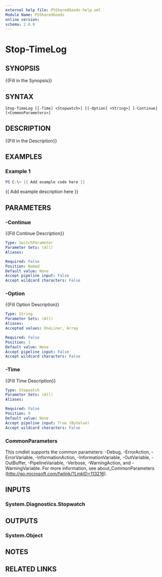 ```yaml
---
external help file: PSSharedGoods-help.xml
Module Name: PSSharedGoods
online version:
schema: 2.0.0
---
```


# Stop-TimeLog

## SYNOPSIS
{{Fill in the Synopsis}}

## SYNTAX

```
Stop-TimeLog [[-Time] <Stopwatch>] [[-Option] <String>] [-Continue] [<CommonParameters>]
```

## DESCRIPTION
{{Fill in the Description}}

## EXAMPLES

### Example 1
```powershell
PS C:\> {{ Add example code here }}
```

{{ Add example description here }}

## PARAMETERS

### -Continue
{{Fill Continue Description}}

```yaml
Type: SwitchParameter
Parameter Sets: (All)
Aliases:

Required: False
Position: Named
Default value: None
Accept pipeline input: False
Accept wildcard characters: False
```

### -Option
{{Fill Option Description}}

```yaml
Type: String
Parameter Sets: (All)
Aliases:
Accepted values: OneLiner, Array

Required: False
Position: 1
Default value: None
Accept pipeline input: False
Accept wildcard characters: False
```

### -Time
{{Fill Time Description}}

```yaml
Type: Stopwatch
Parameter Sets: (All)
Aliases:

Required: False
Position: 0
Default value: None
Accept pipeline input: True (ByValue)
Accept wildcard characters: False
```

### CommonParameters
This cmdlet supports the common parameters: -Debug, -ErrorAction, -ErrorVariable, -InformationAction, -InformationVariable, -OutVariable, -OutBuffer, -PipelineVariable, -Verbose, -WarningAction, and -WarningVariable.
For more information, see about_CommonParameters (http://go.microsoft.com/fwlink/?LinkID=113216).

## INPUTS

### System.Diagnostics.Stopwatch

## OUTPUTS

### System.Object
## NOTES

## RELATED LINKS
